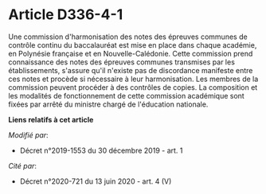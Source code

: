 # Article D336-4-1

Une commission d'harmonisation des notes des épreuves communes de contrôle continu du baccalauréat est mise en place dans
chaque académie, en Polynésie française et en Nouvelle-Calédonie. Cette commission prend connaissance des notes des épreuves
communes transmises par les établissements, s'assure qu'il n'existe pas de discordance manifeste entre ces notes et procède
si nécessaire à leur harmonisation. Les membres de la commission peuvent procéder à des contrôles de copies. La composition
et les modalités de fonctionnement de cette commission académique sont fixées par arrêté du ministre chargé de l'éducation
nationale.

**Liens relatifs à cet article**

_Modifié par_:

  - Décret n°2019-1553 du 30 décembre 2019 - art. 1

_Cité par_:

  - Décret n°2020-721 du 13 juin 2020 - art. 4 (V)
